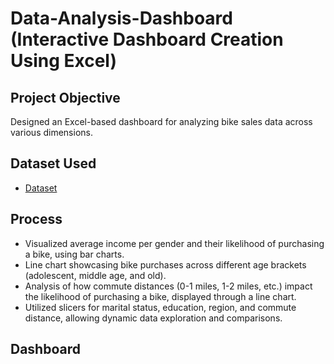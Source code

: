 # Data-Analysis-Dashboard (Interactive Dashboard Creation Using Excel)
## Project Objective
Designed an Excel-based dashboard for analyzing bike sales data across various dimensions.

## Dataset Used
- <a href="https://github.com/Muhammad-Allaithi/Data-Analysis-Dashboard/blob/9bfac560d2bd9335e48f34978b70b066f6f20471/Full%20Project%20in%20Excel.xlsx">Dataset</a>

## Process
- Visualized average income per gender and their likelihood of purchasing a bike, using bar charts.
- Line chart showcasing bike purchases across different age brackets (adolescent, middle age, and old).
- Analysis of how commute distances (0-1 miles, 1-2 miles, etc.) impact the likelihood of purchasing a bike, displayed through a line chart.
- Utilized slicers for marital status, education, region, and commute distance, allowing dynamic data exploration and comparisons.

## Dashboard
